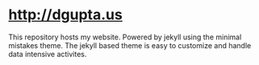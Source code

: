 # http://dgupta.us

This repository hosts my website. Powered by jekyll using the minimal mistakes theme. The jekyll based theme is easy to customize and handle data intensive activites.

